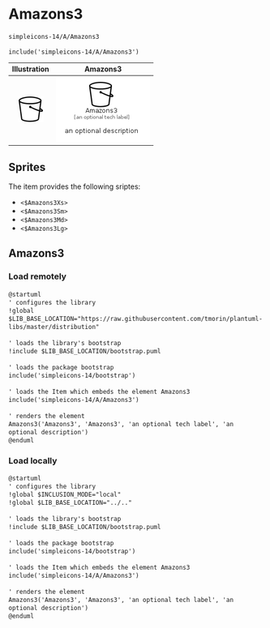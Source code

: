 # Amazons3


```text
simpleicons-14/A/Amazons3
```

```text
include('simpleicons-14/A/Amazons3')
```



| Illustration | Amazons3 |
| :---: | :---: |
| ![illustration for Illustration](../../simpleicons-14/A/Amazons3.png) | ![illustration for Amazons3](../../simpleicons-14/A/Amazons3.Local.png) |



## Sprites
The item provides the following sriptes:

- `<$Amazons3Xs>`
- `<$Amazons3Sm>`
- `<$Amazons3Md>`
- `<$Amazons3Lg>`





## Amazons3

### Load remotely
```plantuml
@startuml
' configures the library
!global $LIB_BASE_LOCATION="https://raw.githubusercontent.com/tmorin/plantuml-libs/master/distribution"

' loads the library's bootstrap
!include $LIB_BASE_LOCATION/bootstrap.puml

' loads the package bootstrap
include('simpleicons-14/bootstrap')

' loads the Item which embeds the element Amazons3
include('simpleicons-14/A/Amazons3')

' renders the element
Amazons3('Amazons3', 'Amazons3', 'an optional tech label', 'an optional description')
@enduml
```

### Load locally
```plantuml
@startuml
' configures the library
!global $INCLUSION_MODE="local"
!global $LIB_BASE_LOCATION="../.."

' loads the library's bootstrap
!include $LIB_BASE_LOCATION/bootstrap.puml

' loads the package bootstrap
include('simpleicons-14/bootstrap')

' loads the Item which embeds the element Amazons3
include('simpleicons-14/A/Amazons3')

' renders the element
Amazons3('Amazons3', 'Amazons3', 'an optional tech label', 'an optional description')
@enduml
```

